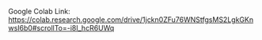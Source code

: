Google Colab Link: https://colab.research.google.com/drive/1jckn0ZFu76WNStfgsMS2LgkGKnwsI6b0#scrollTo=-i8I_hcR6UWq
